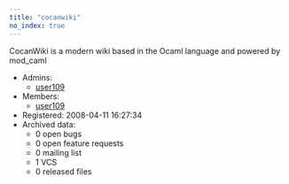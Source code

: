 ```yaml
---
title: "cocanwiki"
no_index: true
---
```


CocanWiki is a modern wiki based in the Ocaml language and powered by mod_caml


* Admins:
  * [user109](/users/user109)
* Members:
  * [user109](/users/user109)
* Registered: 2008-04-11 16:27:34
* Archived data:
  * 0 open bugs
  * 0 open feature requests
  * 0 mailing list
  * 1 VCS
  * 0 released files

